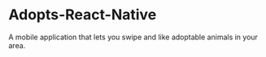 # Adopts-React-Native
A mobile application that lets you swipe and like adoptable animals in your area.
